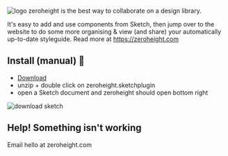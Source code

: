 ![logo](https://zeroheight.com/images/zhapp/full-logo-350.png)
zeroheight is the best way to collaborate on a design library. 

It's easy to add and use components from Sketch, then jump over to the website to do some more organising & view (and share) your automatically up-to-date styleguide. Read more at https://zeroheight.com

## Install (manual) 💾
* [Download](https://github.com/zeroheight/zeroheight-sketch-plugin/releases/download/1.4/zeroheight_sketchplugin.zip)
* unzip + double click on zeroheight.sketchplugin
* open a Sketch document and zeroheight should open bottom right

![download sketch](https://zeroheight.com/images/zhapp/onboarding/download_sketch.png)

## Help! Something isn't working

Email hello at zeroheight.com
